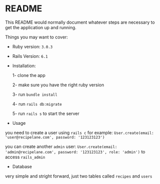 # README

This README would normally document whatever steps are necessary to get the
application up and running.

Things you may want to cover:

* Ruby version: `3.0.3`
* Rails Version: `6.1`

* Installation:

  1- clone the app
  
  2- make sure you have the right ruby version 
  
  3- run `bundle install`
  
  4- run `rails db:migrate`
  
  5- run `rails s` to start the server
  
* Usage

you need to create a user using `rails c` for example:
`User.create(email: 'user@recipelane.com', password: '123123123')`

you can create another `admin` user:
`User.create(email: 'admin@recipelane.com', password: '123123123', role: 'admin')` to access `rails_admin`

* Database

very simple and stright forward, just two tables called `recipes` and `users`
